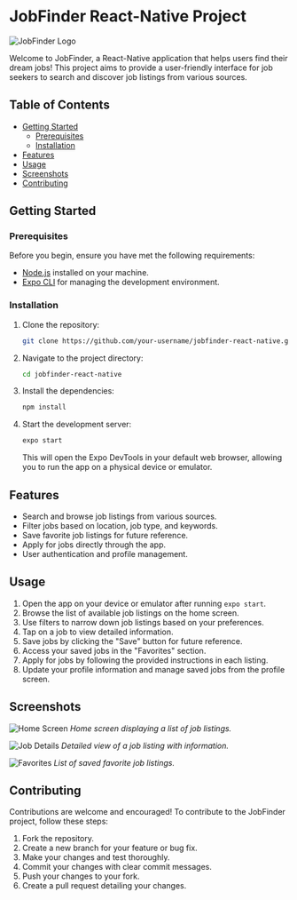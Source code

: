 # JobFinder React-Native Project

![JobFinder Logo](./assets/logo.png)

Welcome to JobFinder, a React-Native application that helps users find their dream jobs! This project aims to provide a user-friendly interface for job seekers to search and discover job listings from various sources.

## Table of Contents

- [Getting Started](#getting-started)
  - [Prerequisites](#prerequisites)
  - [Installation](#installation)
- [Features](#features)
- [Usage](#usage)
- [Screenshots](#screenshots)
- [Contributing](#contributing)

## Getting Started

### Prerequisites

Before you begin, ensure you have met the following requirements:

- [Node.js](https://nodejs.org/) installed on your machine.
- [Expo CLI](https://docs.expo.dev/get-started/installation/) for managing the development environment.

### Installation

1. Clone the repository:

   ```bash
   git clone https://github.com/your-username/jobfinder-react-native.git
   ```

2. Navigate to the project directory:

   ```bash
   cd jobfinder-react-native
   ```

3. Install the dependencies:

   ```bash
   npm install
   ```

4. Start the development server:

   ```bash
   expo start
   ```

   This will open the Expo DevTools in your default web browser, allowing you to run the app on a physical device or emulator.

## Features

- Search and browse job listings from various sources.
- Filter jobs based on location, job type, and keywords.
- Save favorite job listings for future reference.
- Apply for jobs directly through the app.
- User authentication and profile management.

## Usage

1. Open the app on your device or emulator after running `expo start`.
2. Browse the list of available job listings on the home screen.
3. Use filters to narrow down job listings based on your preferences.
4. Tap on a job to view detailed information.
5. Save jobs by clicking the "Save" button for future reference.
6. Access your saved jobs in the "Favorites" section.
7. Apply for jobs by following the provided instructions in each listing.
8. Update your profile information and manage saved jobs from the profile screen.

## Screenshots

![Home Screen](./screenshots/home.png)
_Home screen displaying a list of job listings._

![Job Details](./screenshots/job_details.png)
_Detailed view of a job listing with information._

![Favorites](./screenshots/favorites.png)
_List of saved favorite job listings._

## Contributing

Contributions are welcome and encouraged! To contribute to the JobFinder project, follow these steps:

1. Fork the repository.
2. Create a new branch for your feature or bug fix.
3. Make your changes and test thoroughly.
4. Commit your changes with clear commit messages.
5. Push your changes to your fork.
6. Create a pull request detailing your changes.
